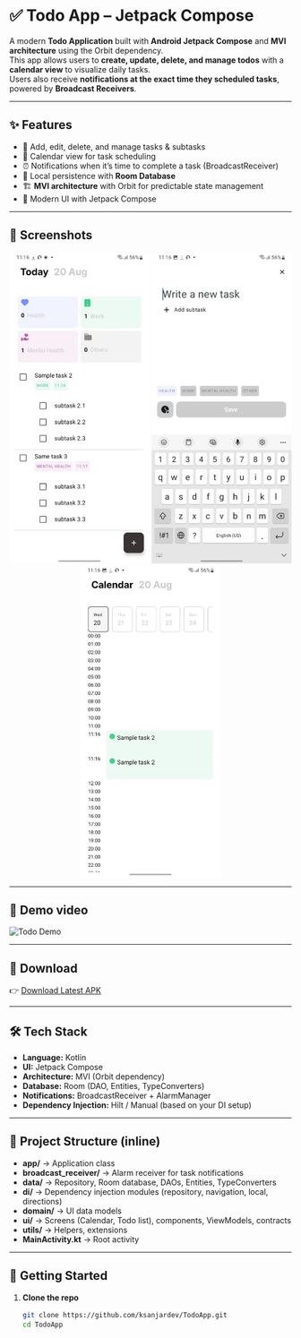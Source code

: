 # ✅ Todo App – Jetpack Compose

A modern **Todo Application** built with **Android Jetpack Compose** and **MVI architecture** using the Orbit dependency.  
This app allows users to **create, update, delete, and manage todos** with a **calendar view** to visualize daily tasks.  
Users also receive **notifications at the exact time they scheduled tasks**, powered by **Broadcast Receivers**.

---

## ✨ Features
- 📝 Add, edit, delete, and manage tasks & subtasks  
- 📅 Calendar view for task scheduling  
- ⏰ Notifications when it’s time to complete a task (BroadcastReceiver)  
- 💾 Local persistence with **Room Database**  
- 🏗️ **MVI architecture** with Orbit for predictable state management  
- 🎨 Modern UI with Jetpack Compose  

---

## 📸 Screenshots

<p align="center">
  <img src="todo_home.jpg" width="250"/>
  <img src="todo_create.jpg" width="250"/>
  <img src="todo_calendar.jpg" width="250"/>
</p>

---

## 🎥 Demo video

![Todo Demo](todo_video.gif)

---

## 📲 Download

👉 [Download Latest APK](app-debug.apk)

---

## 🛠️ Tech Stack
- **Language:** Kotlin  
- **UI:** Jetpack Compose  
- **Architecture:** MVI (Orbit dependency)  
- **Database:** Room (DAO, Entities, TypeConverters)  
- **Notifications:** BroadcastReceiver + AlarmManager  
- **Dependency Injection:** Hilt / Manual (based on your DI setup)  

---

## 📂 Project Structure (inline)

- **app/** → Application class  
- **broadcast_receiver/** → Alarm receiver for task notifications  
- **data/** → Repository, Room database, DAOs, Entities, TypeConverters  
- **di/** → Dependency injection modules (repository, navigation, local, directions)  
- **domain/** → UI data models  
- **ui/** → Screens (Calendar, Todo list), components, ViewModels, contracts  
- **utils/** → Helpers, extensions  
- **MainActivity.kt** → Root activity  

---

## 🚀 Getting Started

1. **Clone the repo**  
   ```bash
   git clone https://github.com/ksanjardev/TodoApp.git
   cd TodoApp
